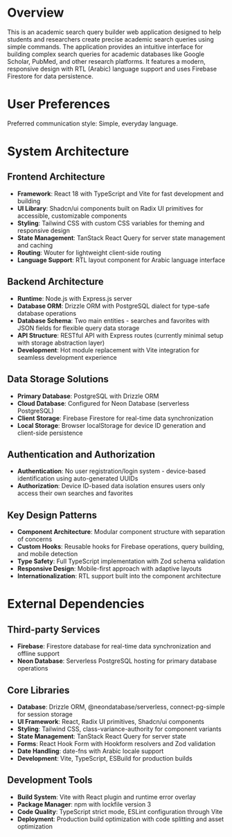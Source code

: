 # Overview

This is an academic search query builder web application designed to help students and researchers create precise academic search queries using simple commands. The application provides an intuitive interface for building complex search queries for academic databases like Google Scholar, PubMed, and other research platforms. It features a modern, responsive design with RTL (Arabic) language support and uses Firebase Firestore for data persistence.

# User Preferences

Preferred communication style: Simple, everyday language.

# System Architecture

## Frontend Architecture
- **Framework**: React 18 with TypeScript and Vite for fast development and building
- **UI Library**: Shadcn/ui components built on Radix UI primitives for accessible, customizable components
- **Styling**: Tailwind CSS with custom CSS variables for theming and responsive design
- **State Management**: TanStack React Query for server state management and caching
- **Routing**: Wouter for lightweight client-side routing
- **Language Support**: RTL layout component for Arabic language interface

## Backend Architecture
- **Runtime**: Node.js with Express.js server
- **Database ORM**: Drizzle ORM with PostgreSQL dialect for type-safe database operations
- **Database Schema**: Two main entities - searches and favorites with JSON fields for flexible query data storage
- **API Structure**: RESTful API with Express routes (currently minimal setup with storage abstraction layer)
- **Development**: Hot module replacement with Vite integration for seamless development experience

## Data Storage Solutions
- **Primary Database**: PostgreSQL with Drizzle ORM
- **Cloud Database**: Configured for Neon Database (serverless PostgreSQL)
- **Client Storage**: Firebase Firestore for real-time data synchronization
- **Local Storage**: Browser localStorage for device ID generation and client-side persistence

## Authentication and Authorization
- **Authentication**: No user registration/login system - device-based identification using auto-generated UUIDs
- **Authorization**: Device ID-based data isolation ensures users only access their own searches and favorites

## Key Design Patterns
- **Component Architecture**: Modular component structure with separation of concerns
- **Custom Hooks**: Reusable hooks for Firebase operations, query building, and mobile detection
- **Type Safety**: Full TypeScript implementation with Zod schema validation
- **Responsive Design**: Mobile-first approach with adaptive layouts
- **Internationalization**: RTL support built into the component architecture

# External Dependencies

## Third-party Services
- **Firebase**: Firestore database for real-time data synchronization and offline support
- **Neon Database**: Serverless PostgreSQL hosting for primary database operations

## Core Libraries
- **Database**: Drizzle ORM, @neondatabase/serverless, connect-pg-simple for session storage
- **UI Framework**: React, Radix UI primitives, Shadcn/ui components
- **Styling**: Tailwind CSS, class-variance-authority for component variants
- **State Management**: TanStack React Query for server state
- **Forms**: React Hook Form with Hookform resolvers and Zod validation
- **Date Handling**: date-fns with Arabic locale support
- **Development**: Vite, TypeScript, ESBuild for production builds

## Development Tools
- **Build System**: Vite with React plugin and runtime error overlay
- **Package Manager**: npm with lockfile version 3
- **Code Quality**: TypeScript strict mode, ESLint configuration through Vite
- **Deployment**: Production build optimization with code splitting and asset optimization